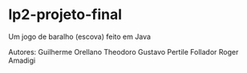 # lp2-projeto-final
Um jogo de baralho (escova) feito em Java

Autores:
Guilherme Orellano Theodoro
Gustavo Pertile Follador
Roger Amadigi
